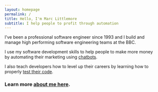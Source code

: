 ```yaml
---
layout: homepage
permalink: /
title: Hello, I'm Marc Littlemore
subtitle: I help people to profit through automation
---
```


I've been a professional software engineer since 1993 and I build and manage high performing software engineering teams at the BBC.

I use my software development skills to help people to make more money by automating their marketing using [chatbots](/bots).

I also teach developers how to level up their careers by learning how to properly [test their code](/javascript-testing).

### Learn more [about me here](/about).
